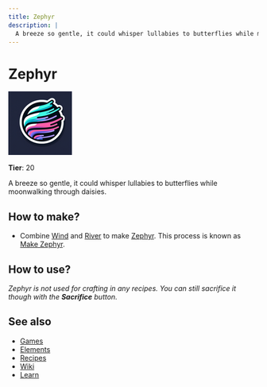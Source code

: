 ```yaml
---
title: Zephyr
description: |
  A breeze so gentle, it could whisper lullabies to butterflies while moonwalking through daisies.
---
```

# Zephyr

![](../images/item.zephyr.png)

**Tier**: 20

A breeze so gentle, it could whisper lullabies to butterflies while moonwalking through daisies.

## How to make?

* Combine [Wind](/wiki/elements/wind) and [River](/wiki/elements/river) to make [Zephyr](/wiki/elements/zephyr). This process is known as [Make Zephyr](/wiki/recipes/make-zephyr).

## How to use?

_Zephyr is not used for crafting in any recipes. You can still sacrifice it though with the **Sacrifice** button._

## See also

* [Games](/wiki/games)
* [Elements](/wiki/elements)
* [Recipes](/wiki/recipes)
* [Wiki](/wiki/index)
* [Learn](/learn/index)